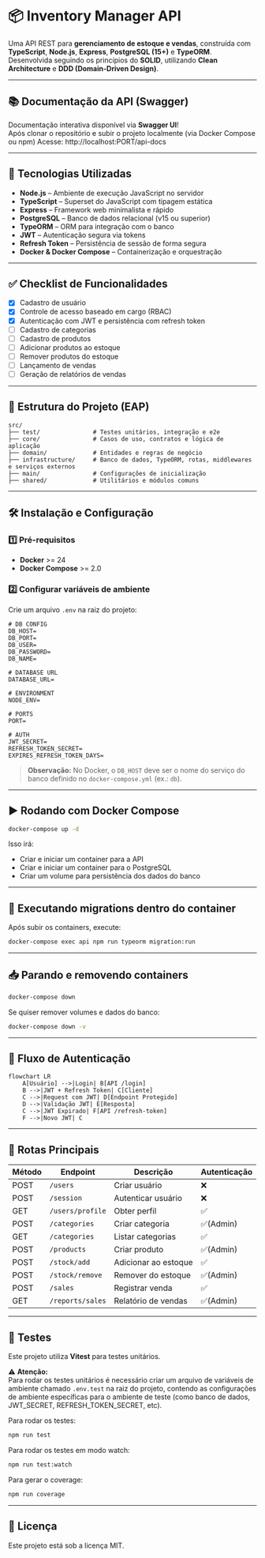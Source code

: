 # 📦 Inventory Manager API

Uma API REST para **gerenciamento de estoque e vendas**, construída com **TypeScript**, **Node.js**, **Express**, **PostgreSQL (15+)** e **TypeORM**.  
Desenvolvida seguindo os princípios do **SOLID**, utilizando **Clean Architecture** e **DDD (Domain-Driven Design)**.

---

## 📚 Documentação da API (Swagger)

Documentação interativa disponível via **Swagger UI**!  
Após clonar o repositório e subir o projeto localmente (via Docker Compose ou npm)
Acesse: http://localhost:PORT/api-docs

---

## 🚀 Tecnologias Utilizadas

- **Node.js** – Ambiente de execução JavaScript no servidor
- **TypeScript** – Superset do JavaScript com tipagem estática
- **Express** – Framework web minimalista e rápido
- **PostgreSQL** – Banco de dados relacional (v15 ou superior)
- **TypeORM** – ORM para integração com o banco
- **JWT** – Autenticação segura via tokens
- **Refresh Token** – Persistência de sessão de forma segura
- **Docker & Docker Compose** – Containerização e orquestração

---

## ✅ Checklist de Funcionalidades

- [x] Cadastro de usuário
- [x] Controle de acesso baseado em cargo (RBAC)
- [x] Autenticação com JWT e persistência com refresh token
- [ ] Cadastro de categorias
- [ ] Cadastro de produtos
- [ ] Adicionar produtos ao estoque
- [ ] Remover produtos do estoque
- [ ] Lançamento de vendas
- [ ] Geração de relatórios de vendas

---

## 📂 Estrutura do Projeto (EAP)

```
src/
├── test/               # Testes unitários, integração e e2e
├── core/               # Casos de uso, contratos e lógica de aplicação
├── domain/             # Entidades e regras de negócio
├── infrastructure/     # Banco de dados, TypeORM, rotas, middlewares e serviços externos
├── main/               # Configurações de inicialização
├── shared/             # Utilitários e módulos comuns
```

---

## 🛠 Instalação e Configuração

### 1️⃣ Pré-requisitos
- **Docker** >= 24
- **Docker Compose** >= 2.0

### 2️⃣ Configurar variáveis de ambiente
Crie um arquivo `.env` na raiz do projeto:

```env
# DB CONFIG
DB_HOST=
DB_PORT=
DB_USER=
DB_PASSWORD=
DB_NAME=

# DATABASE URL
DATABASE_URL=

# ENVIRONMENT
NODE_ENV=

# PORTS
PORT=

# AUTH
JWT_SECRET=
REFRESH_TOKEN_SECRET=
EXPIRES_REFRESH_TOKEN_DAYS=
```

> **Observação:** No Docker, o `DB_HOST` deve ser o nome do serviço do banco definido no `docker-compose.yml` (ex.: `db`).

---

## ▶️ Rodando com Docker Compose

```bash
docker-compose up -d
```

Isso irá:
- Criar e iniciar um container para a API
- Criar e iniciar um container para o PostgreSQL
- Criar um volume para persistência dos dados do banco

---

## 🔄 Executando migrations dentro do container

Após subir os containers, execute:

```bash
docker-compose exec api npm run typeorm migration:run
```

---

## 📥 Parando e removendo containers

```bash
docker-compose down
```

Se quiser remover volumes e dados do banco:
```bash
docker-compose down -v
```

---

## 🔑 Fluxo de Autenticação

```mermaid
flowchart LR
    A[Usuário] -->|Login| B[API /login]
    B -->|JWT + Refresh Token| C[Cliente]
    C -->|Request com JWT| D[Endpoint Protegido]
    D -->|Validação JWT| E[Resposta]
    C -->|JWT Expirado| F[API /refresh-token]
    F -->|Novo JWT| C
```
---

## 📌 Rotas Principais

| Método | Endpoint           | Descrição                    | Autenticação |
|--------|-------------------|-------------------------------|--------------|
| POST   | `/users`          | Criar usuário                 | ❌          
| POST   | `/session`        | Autenticar usuário            | ❌           
| GET    | `/users/profile`  | Obter perfil                  | ✅           
| POST   | `/categories`     | Criar categoria               | ✅(Admin)
| GET    | `/categories`     | Listar categorias             | ✅       
| POST   | `/products`       | Criar produto                 | ✅(Admin)   
| POST   | `/stock/add`      | Adicionar ao estoque          | ✅           
| POST   | `/stock/remove`   | Remover do estoque            | ✅(Admin)         
| POST   | `/sales`          | Registrar venda               | ✅
| GET    | `/reports/sales`  | Relatório de vendas           | ✅(Admin)        

---

## 🧪 Testes

Este projeto utiliza **Vitest** para testes unitários.

⚠️ **Atenção:**  
Para rodar os testes unitários é necessário criar um arquivo de variáveis de ambiente chamado `.env.test` na raiz do projeto, contendo as configurações de ambiente específicas para o ambiente de teste (como banco de dados, JWT_SECRET, REFRESH_TOKEN_SECRET, etc).

Para rodar os testes:
```bash
npm run test
```

Para rodar os testes em modo watch:
```bash
npm run test:watch
```

Para gerar o coverage:
```bash
npm run coverage
```

---

## 📄 Licença

Este projeto está sob a licença MIT.  
